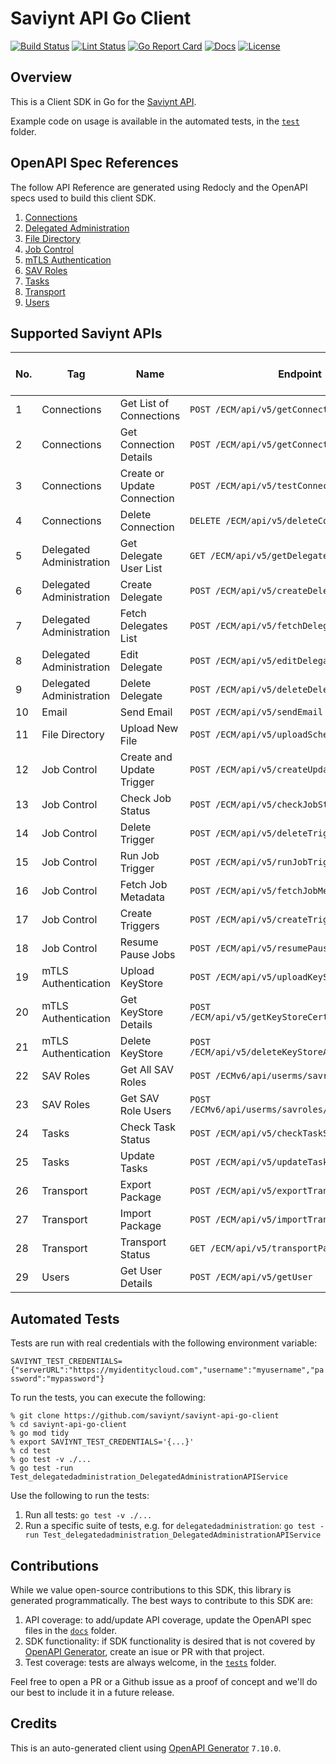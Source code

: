 # Saviynt API Go Client

[![Build Status][build-status-svg]][build-status-url]
[![Lint Status][lint-status-svg]][lint-status-url]
[![Go Report Card][goreport-svg]][goreport-url]
[![Docs][docs-godoc-svg]][docs-godoc-url]
[![License][license-svg]][license-url]

 [build-status-svg]: https://github.com/saviynt/saviynt-api-go-client/workflows/test/badge.svg
 [build-status-url]: https://github.com/saviynt/saviynt-api-go-client/actions/workflows/test.yaml
 [lint-status-svg]: https://github.com/saviynt/saviynt-api-go-client/workflows/lint/badge.svg
 [lint-status-url]: https://github.com/saviynt/saviynt-api-go-client/actions/workflows/lint.yaml
 [goreport-svg]: https://goreportcard.com/badge/github.com/saviynt/saviynt-api-go-client
 [goreport-url]: https://goreportcard.com/report/github.com/saviynt/saviynt-api-go-client
 [docs-godoc-svg]: https://pkg.go.dev/badge/github.com/saviynt/saviynt-api-go-client
 [docs-godoc-url]: https://pkg.go.dev/github.com/saviynt/saviynt-api-go-client
 [license-svg]: https://img.shields.io/badge/license-MIT-blue.svg
 [license-url]: https://github.com/saviynt/saviynt-api-go-client/blob/master/LICENSE

## Overview

This is a Client SDK in Go for the [Saviynt API](https://saviynt.com/api-reference).

Example code on usage is available in the automated tests, in the [`test`](test) folder.

## OpenAPI Spec References

The follow API Reference are generated using Redocly and the OpenAPI specs used to build this client SDK.

1. [Connections](https://saviynt.github.io/saviynt-api-go-client/api_connections.html)
1. [Delegated Administration](https://saviynt.github.io/saviynt-api-go-client/api_delegatedadministration.html)
1. [File Directory](https://saviynt.github.io/saviynt-api-go-client/api_filedirectory.html)
1. [Job Control](https://saviynt.github.io/saviynt-api-go-client/api_jobcontrol.html)
1. [mTLS Authentication](https://saviynt.github.io/saviynt-api-go-client/api_mtlsauthentication.html)
1. [SAV Roles](https://saviynt.github.io/saviynt-api-go-client/api_savroles.html)
1. [Tasks](https://saviynt.github.io/saviynt-api-go-client/api_tasks.html)
1. [Transport](https://saviynt.github.io/saviynt-api-go-client/api_transport.html)
1. [Users](https://saviynt.github.io/saviynt-api-go-client/api_users.html)

## Supported Saviynt APIs

| No. | Tag | Name | Endpoint | In Spec | In SDK | SDK Test: Manual | SDK Test: Automated |
| - | - | - | - | - | - | - | - |
| 1 | Connections | Get List of Connections | `POST /ECM/api/v5/getConnections` | :white_check_mark: | :white_check_mark: | :white_check_mark: | :white_check_mark: |
| 2 | Connections | Get Connection Details | `POST /ECM/api/v5/getConnectionDetails` | :white_check_mark: | :white_check_mark: | :white_check_mark: | :white_check_mark: |
| 3 | Connections | Create or Update Connection | `POST /ECM/api/v5/testConnection` | :white_check_mark: | :white_check_mark: | :white_check_mark: | :white_check_mark: |
| 4 | Connections | Delete Connection | `DELETE /ECM/api/v5/deleteConnection` | :white_check_mark: | :white_check_mark: | :x: | :x: |
| 5 | Delegated Administration | Get Delegate User List | `GET /ECM/api/v5/getDelegateUserList` | :white_check_mark: | :white_check_mark: | :white_check_mark: | :white_check_mark: |
| 6 | Delegated Administration | Create Delegate | `POST /ECM/api/v5/createDelegate` | :white_check_mark: | :white_check_mark: | :white_check_mark: | :white_check_mark: |
| 7 | Delegated Administration | Fetch Delegates List | `POST /ECM/api/v5/fetchDelegatesList` | :white_check_mark: | :white_check_mark: | :white_check_mark: | :white_check_mark: |
| 8 | Delegated Administration | Edit Delegate | `POST /ECM/api/v5/editDelegate` | :white_check_mark: | :white_check_mark: | :white_check_mark: | :white_check_mark: |
| 9 | Delegated Administration | Delete Delegate | `POST /ECM/api/v5/deleteDelegate` | :white_check_mark: | :white_check_mark: | :white_check_mark: | :white_check_mark: |
| 10 | Email | Send Email | `POST /ECM/api/v5/sendEmail` | :white_check_mark: | :white_check_mark: | :white_check_mark: | :white_check_mark: |
| 11 | File Directory | Upload New File | `POST /ECM/api/v5/uploadSchemaFile` | :white_check_mark: | :white_check_mark: | :white_check_mark: | :white_check_mark: |
| 12 | Job Control | Create and Update Trigger | `POST /ECM/api/v5/createUpdateTrigger` | :white_check_mark: | :white_check_mark: | :x: | :x: |
| 13 | Job Control | Check Job Status | `POST /ECM/api/v5/checkJobStatus` | :white_check_mark: | :white_check_mark: | :white_check_mark: | :x: |
| 14 | Job Control | Delete Trigger | `POST /ECM/api/v5/deleteTrigger` | :white_check_mark: | :white_check_mark: | :x: | :x: |
| 15 | Job Control | Run Job Trigger | `POST /ECM/api/v5/runJobTrigger` | :white_check_mark: | :white_check_mark: | :x: | :x: |
| 16 | Job Control | Fetch Job Metadata | `POST /ECM/api/v5/fetchJobMetadata` | :white_check_mark: | :white_check_mark: | :white_check_mark: | :x: |
| 17 | Job Control | Create Triggers | `POST /ECM/api/v5/createTriggers` | :white_check_mark: | :white_check_mark: | :x: | :x: |
| 18 | Job Control | Resume Pause Jobs | `POST /ECM/api/v5/resumePauseJobs` | :white_check_mark: | :white_check_mark: | :white_check_mark: | :x: |
| 19 | mTLS Authentication | Upload KeyStore | `POST /ECM/api/v5/uploadKeyStore` | :white_check_mark: | :white_check_mark: | :white_check_mark: | :white_check_mark: |
| 20 | mTLS Authentication | Get KeyStore Details | `POST /ECM/api/v5/getKeyStoreCertificateDetails` | :white_check_mark: | :white_check_mark: | :white_check_mark: | :white_check_mark: |
| 21 | mTLS Authentication | Delete KeyStore | `POST /ECM/api/v5/deleteKeyStoreAlias/{alias}` | :white_check_mark: | :white_check_mark: | :white_check_mark: | :white_check_mark: |
| 22 | SAV Roles | Get All SAV Roles | `POST /ECMv6/api/userms/savroles` | :white_check_mark: | :white_check_mark: | :white_check_mark: | :white_check_mark: |
| 23 | SAV Roles | Get SAV Role Users | `POST /ECMv6/api/userms/savroles/{roleName}/users` | :white_check_mark: | :white_check_mark: | :white_check_mark: | :white_check_mark: |
| 24 | Tasks | Check Task Status | `POST /ECM/api/v5/checkTaskStatus` | :white_check_mark: | :white_check_mark: | :white_check_mark: | :x: |
| 25 | Tasks | Update Tasks | `POST /ECM/api/v5/updateTasks` | :white_check_mark: | :white_check_mark: | :white_check_mark: | :x: |
| 26 | Transport | Export Package | `POST /ECM/api/v5/exportTransportPackage` | :white_check_mark: | :white_check_mark: | :white_check_mark: | :white_check_mark: |
| 27 | Transport | Import Package | `POST /ECM/api/v5/importTransportPackage` | :white_check_mark: | :white_check_mark: | :white_check_mark: | :white_check_mark: |
| 28 | Transport | Transport Status | `GET /ECM/api/v5/transportPackageStatus` | :white_check_mark: | :white_check_mark: | :white_check_mark: | :white_check_mark: |
| 29 | Users | Get User Details | `POST /ECM/api/v5/getUser` | :white_check_mark: | :white_check_mark: | :white_check_mark: | :white_check_mark: |

## Automated Tests

Tests are run with real credentials with the following environment variable:

`SAVIYNT_TEST_CREDENTIALS={"serverURL":"https://myidentitycloud.com","username":"myusername","password":"mypassword"}`

To run the tests, you can execute the following:

```
% git clone https://github.com/saviynt/saviynt-api-go-client
% cd saviynt-api-go-client
% go mod tidy
% export SAVIYNT_TEST_CREDENTIALS='{...}'
% cd test
% go test -v ./...
% go test -run Test_delegatedadministration_DelegatedAdministrationAPIService
```

Use the following to run the tests:

1. Run all tests: `go test -v ./...`
2. Run a specific suite of tests, e.g. for `delegatedadministration`: `go test -run Test_delegatedadministration_DelegatedAdministrationAPIService`

## Contributions

While we value open-source contributions to this SDK, this library is generated programmatically. The best ways to contribute to this SDK are:

1. API coverage: to add/update API coverage, update the OpenAPI spec files in the [`docs`](docs) folder.
2. SDK functionality: if SDK functionality is desired that is not covered by [OpenAPI Generator](https://github.com/OpenAPITools/openapi-generator), create an isue or PR with that project.
3. Test coverage: tests are always welcome, in the [`tests`](tests) folder.

Feel free to open a PR or a Github issue as a proof of concept and we'll do our best to include it in a future release.

## Credits

This is an auto-generated client using [OpenAPI Generator](https://github.com/OpenAPITools/openapi-generator) `7.10.0`.
